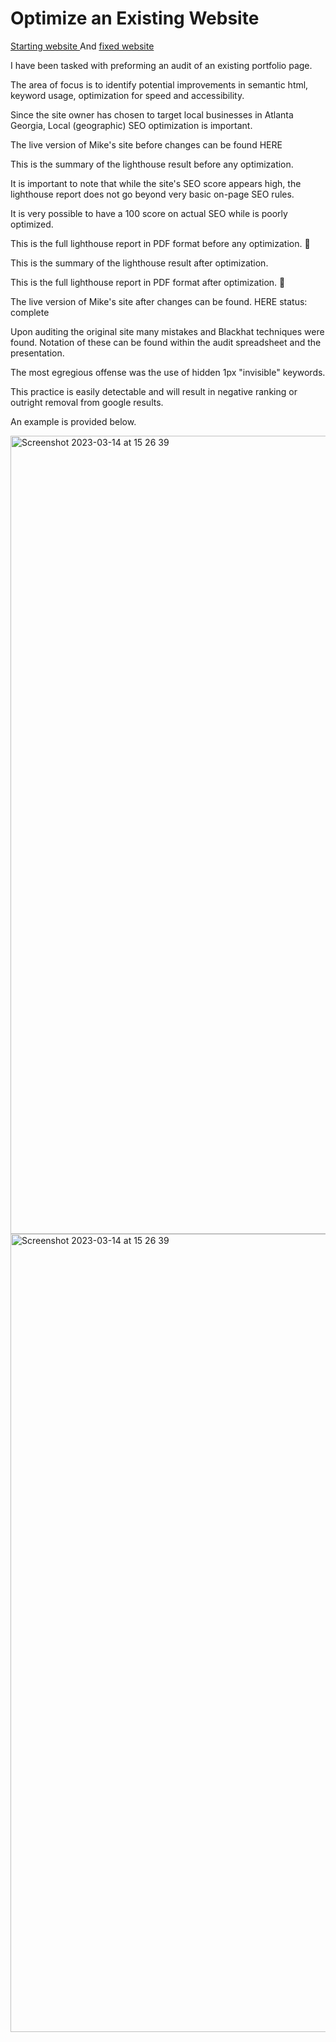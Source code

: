 # Optimize an Existing Website

[Starting website ](https://reliable-pie-3b4f28.netlify.app )
And
[fixed  website ](https://ubiquitous-tartufo-7769b6.netlify.app )


I have been tasked with preforming an audit of an existing portfolio page.

The area of focus is to identify potential improvements in semantic html, keyword usage, optimization for speed and accessibility.

Since the site owner has chosen to target local businesses in Atlanta Georgia, Local (geographic) SEO optimization is important.

The live version of Mike's site before changes can be found HERE

This is the summary of the lighthouse result before any optimization.



It is important to note that while the site's SEO score appears high, the lighthouse report does not go beyond very basic on-page SEO rules.

It is very possible to have a 100 score on actual SEO while is poorly optimized.

This is the full lighthouse report in PDF format before any optimization. 📂

This is the summary of the lighthouse result after optimization.



This is the full lighthouse report in PDF format after optimization. 📂

The live version of Mike's site after changes can be found. HERE status: complete

Upon auditing the original site many mistakes and Blackhat techniques were found. Notation of these can be found within the audit spreadsheet and the presentation.

The most egregious offense was the use of hidden 1px "invisible" keywords.

This practice is easily detectable and will result in negative ranking or outright removal from google results.

An example is provided below.


<img width="1277" alt="Screenshot 2023-03-14 at 15 26 39" src="https://user-images.githubusercontent.com/96380226/225033300-3ad93a1c-f4d5-4ef2-b7c0-9d7079c92c8b.png">
<img width="1277" alt="Screenshot 2023-03-14 at 15 26 39" src="https://user-images.githubusercontent.com/96380226/225033387-3289cc97-3c27-443e-8db1-11b4ac73ee1c.png">


